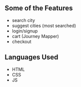 
## Some of the Features
* search city
* suggest cities (most searched)
* login/signup
* cart (Journey Mapper)
* checkout

## Languages Used
* HTML
* CSS
* JS
